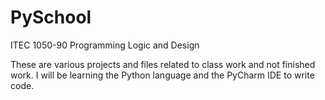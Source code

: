 # PySchool

ITEC 1050-90 Programming Logic and Design

These are various projects and files related to class work and not finished work. I will be learning the Python language and the PyCharm IDE to write code.
